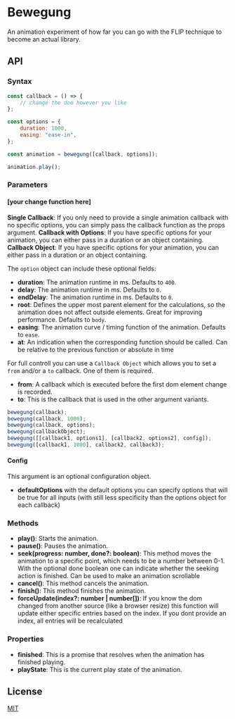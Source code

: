 # Bewegung

An animation experiment of how far you can go with the FLIP technique to become an actual library.

## API

### Syntax

```javascript
const callback = () => {
	// change the dom however you like
};

const options = {
	duration: 1000,
	easing: "ease-in",
};

const animation = bewegung([callback, options]);

animation.play();
```

### Parameters

#### \[your change function here\]

**Single Callback**: If you only need to provide a single animation callback with no specific options, you can simply pass the callback function as the props argument.
**Callback with Options**: If you have specific options for your animation, you can either pass in a duration or an object containing.
**Callback Object**: If you have specific options for your animation, you can either pass in a duration or an object containing.

The `option` object can include these optional fields:

- **duration**: The animation runtime in ms. Defaults to `400`.
- **delay**: The animation runtime in ms. Defaults to `0`.
- **endDelay**: The animation runtime in ms. Defaults to `0`.
- **root**: Defines the upper most parent element for the calculations, so the animation does not affect outside elements. Great for improving performance. Defaults to `body`.
- **easing**: The animation curve / timing function of the animation. Defaults to `ease`.
- **at**: An indication when the corresponding function should be called. Can be relative to the previous function or absolute in time

For full controll you can use a `Callback Object` which allows you to set a `from` and/or a `to` callback. One of them is required.

- **from**: A callback which is executed before the first dom element change is recorded.
- **to**: This is the callback that is used in the other argument variants.

```javascript
bewegung(callback);
bewegung(callback, 1000);
bewegung(callback, options);
bewegung(callbackObject);
bewegung([[callback1, options1], [callback2, options2], config]);
bewegung([callback1, 1000], callback2, callback3);
```

#### Config

This argument is an optional configuration object.

- **defaultOptions** with the default options you can specify options that will be true for all inputs (with still less specificity than the options object for each callback)

### Methods

- **play()**: Starts the animation.
- **pause()**: Pauses the animation.
- **seek(progress: number, done?: boolean)**: This method moves the animation to a specific point, which needs to be a number between 0-1. With the optional done boolean one can indicate whether the seeking action is finished. Can be used to make an animation scrollable
- **cancel()**: This method cancels the animation.
- **finish()**: This method finishes the animation.
- **forceUpdate(index?: number | number[])**: If you know the dom changed from another source (like a browser resize) this function will update either specific entries based on the index. If you dont provide an index, all entries will be recalculated

### Properties

- **finished**: This is a promise that resolves when the animation has finished playing.
- **playState**: This is the current play state of the animation.

## License

[MIT](https://choosealicense.com/licenses/mit/)
